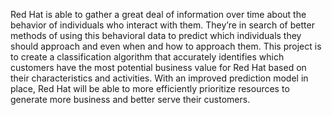 Red Hat is able to gather a great deal of information over time about the behavior of individuals who interact with them. 
They’re in search of better methods of using this behavioral data to predict which individuals they should approach
and even when and how to approach them.
This project is to create a classification algorithm that accurately identifies which customers have the most potential business value for Red Hat 
based on their characteristics and activities.
With an improved prediction model in place, Red Hat will be able to more efficiently prioritize resources to generate more business 
and better serve their customers.
